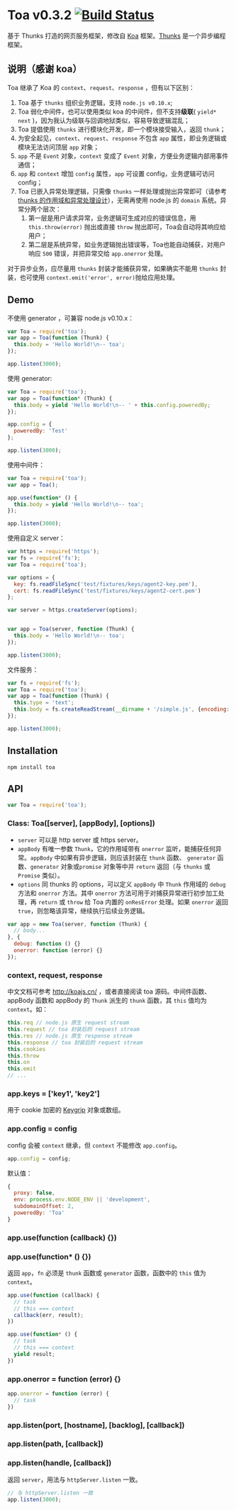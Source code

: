 Toa v0.3.2 [![Build Status](https://travis-ci.org/toajs/toa.svg)](https://travis-ci.org/toajs/toa)
====
基于 Thunks 打造的网页服务框架，修改自 [Koa](https://github.com/koajs/koa) 框架。[Thunks](https://github.com/thunks/thunks) 是一个异步编程框架。

## 说明（感谢 koa）

Toa 继承了 Koa 的 `context`、`request`、`response` ，但有以下区别：

1. Toa 基于 `thunks` 组织业务逻辑，支持 `node.js v0.10.x`;
2. Toa 弱化中间件，也可以使用类似 koa 的中间件，但不支持**级联**( `yield* next` )，因为我认为级联与回调地狱类似，容易导致逻辑混乱；
3. Toa 提倡使用 `thunks` 进行模块化开发，即一个模块接受输入，返回 `thunk`；
4. 为安全起见，`context`、`request`、`response` 不包含 `app` 属性，即业务逻辑或模块无法访问顶层 `app` 对象；
5. `app` 不是 `Event` 对象，`context` 变成了 `Event` 对象，方便业务逻辑内部用事件通信；
6. `app` 和 `context` 增加 `config` 属性，`app` 可设置 config，业务逻辑可访问 config；
7. Toa 已嵌入异常处理逻辑，只需像 `thunks` 一样处理或抛出异常即可（请参考 [thunks 的作用域和异常处理设计](https://github.com/thunks/thunks/blob/master/docs/scope-and-error-catch.md)），无需再使用 node.js 的 `domain` 系统。异常分两个层次：
    1. 第一层是用户请求异常，业务逻辑可生成对应的错误信息，用 `this.throw(error)` 抛出或直接 `throw` 抛出即可，Toa会自动将其响应给用户；
    2. 第二层是系统异常，如业务逻辑抛出错误等，Toa也能自动捕获，对用户响应 `500` 错误，并把异常交给 `app.onerror` 处理。

对于异步业务，应尽量用 `thunks` 封装才能捕获异常，如果确实不能用 `thunks` 封装，也可使用 `context.emit('error', error)`抛给应用处理。

## Demo

不使用 generator ，可兼容 node.js v0.10.x：

```js
var Toa = require('toa');
var app = Toa(function (Thunk) {
  this.body = 'Hello World!\n-- toa';
});

app.listen(3000);
```

使用 generator:

```js
var Toa = require('toa');
var app = Toa(function* (Thunk) {
  this.body = yield 'Hello World!\n-- ' + this.config.poweredBy;
});

app.config = {
  poweredBy: 'Test'
};

app.listen(3000);
```

使用中间件：

```js
var Toa = require('toa');
var app = Toa();

app.use(function* () {
  this.body = yield 'Hello World!\n-- toa';
});

app.listen(3000);
```

使用自定义 server：

```js
var https = require('https');
var fs = require('fs');
var Toa = require('toa');

var options = {
  key: fs.readFileSync('test/fixtures/keys/agent2-key.pem'),
  cert: fs.readFileSync('test/fixtures/keys/agent2-cert.pem')
};

var server = https.createServer(options);


var app = Toa(server, function (Thunk) {
  this.body = 'Hello World!\n-- toa';
});

app.listen(3000);
```

文件服务：

```js
var fs = require('fs');
var Toa = require('toa');
var app = Toa(function (Thunk) {
  this.type = 'text';
  this.body = fs.createReadStream(__dirname + '/simple.js', {encoding: 'utf8'});
});

app.listen(3000);
```

## Installation

`npm install toa`

## API

```js
var Toa = require('toa');
```

### Class: Toa([server], [appBody], [options])

- `server` 可以是 http server 或 https server。
- `appBody` 有唯一参数 `Thunk`，它的作用域带有 `onerror` 监听，能捕获任何异常。`appBody` 中如果有异步逻辑，则应该封装在 `thunk` 函数、 `generator` 函数、`generator` 对象或`promise` 对象等中并 `return` 返回（与 `thunks` 或 `Promise` 类似）。
- `options` 同 thunks 的 options，可以定义 `appBody` 中 `Thunk` 作用域的 `debug` 方法和 `onerror` 方法。其中 `onerror` 方法可用于对捕获异常进行初步加工处理，再 `return` 或 `throw` 给 Toa 内置的 `onResError` 处理。如果 `onerror` 返回 `true`，则忽略该异常，继续执行后续业务逻辑。

```js
var app = new Toa(server, function (Thunk) {
  // body...
}, {
  debug: function () {}
  onerror: function (error) {}
});
```
### context, request, response

中文文档可参考 http://koajs.cn/ ，或者直接阅读 toa 源码。中间件函数、appBody 函数和 appBody 的 `Thunk` 派生的 `thunk` 函数，其 `this` 值均为 `context`。如：

```js
this.req // node.js 原生 request stream
this.request // toa 封装后的 request stream
this.res // node.js 原生 response stream
this.response // toa 封装后的 request stream
this.cookies
this.throw
this.on
this.emit
// ...
```

### app.keys = ['key1', 'key2']

用于 cookie 加密的 [Keygrip](https://github.com/expressjs/keygrip) 对象或数组。

### app.config = config

config 会被 `context` 继承，但 `context` 不能修改 `app.config`。

```js
app.config = config;
```

默认值：
```js
{
  proxy: false,
  env: process.env.NODE_ENV || 'development',
  subdomainOffset: 2,
  poweredBy: 'Toa'
}
```

### app.use(function (callback) {})
### app.use(function* () {})

返回 `app`，`fn` 必须是 `thunk` 函数或 `generator` 函数，函数中的 `this` 值为 `context`。

```js
app.use(function (callback) {
  // task
  // this === context
  callback(err, result);
})
```

```js
app.use(function* () {
  // task
  // this === context
  yield result;
})
```

### app.onerror = function (error) {}

```js
app.onerror = function (error) {
  // task
})
```

### app.listen(port, [hostname], [backlog], [callback])
### app.listen(path, [callback])
### app.listen(handle, [callback])

返回 `server`，用法与 `httpServer.listen` 一致。

```js
// 与 httpServer.listen 一致
app.listen(3000);
```
